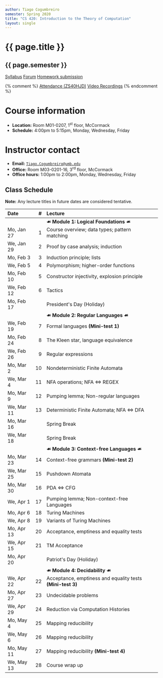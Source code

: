 ```yaml
---
author: Tiago Cogumbreiro
semester: Spring 2020
title: "CS 420: Introduction to the Theory of Computation"
layout: single
---
```


# {{ page.title }}
## {{ page.semester }}

<div class="buttons is-centered">
<a class="button is-large is-link" href="syllabus.pdf">Syllabus</a>
<a class="button is-large is-link" href="https://piazza.com/class/k5ubsxch57r196">Forum</a>
<a class="button is-large is-link" href="https://www.gradescope.com/courses/81793">Homework submission</a>

{% comment %}
<a class="button is-large is-link" href="https://www.estalee.com/">Attendance (ZS40HJD)</a>
<a class="button is-large is-link" href="https://echo360.org/section/c4732671-9a09-4122-ae27-47103529a0cb/public">Video Recordings</a>
{% endcomment %}

</div>

# Course information

* **Location:** Room M01-0207, 1<sup>st</sup> floor, McCormack
* **Schedule:** 4:00pm to 5:15pm, Monday, Wednesday, Friday

# Instructor contact
* **Email:** [`Tiago.Cogumbreiro@umb.edu`](mailto:Tiago.Cogumbreiro@umb.edu)
* **Office:** Room M03-0201-16, 3<sup>rd</sup> floor, McCormack
* **Office hours:** 1:00pm to 2:00pm, Monday, Wednesday, Friday

## Class Schedule

**Note:** Any lecture titles in future dates are considered tentative.


| Date       | #  | Lecture      |            |
|:-----------|---:|:-------------|:-----------|
|            |    | **☙ Module 1: Logical Foundations ☙** |
| Mo, Jan 27 |  1 | Course overview; data types; pattern matching  |
| We, Jan 29 |  2 | Proof by case analysis; induction |
| Mo, Feb  3 |  3 | Induction principle; lists  |
| We, Feb  5 |  4 | Polymorphism; higher-order functions |
| Mo, Feb 10 |  5 | Constructor injectivity, explosion principle |
| We, Feb 12 |  6 | Tactics |
| Mo, Feb 17 |    | President's Day (Holiday) |
|            |    | **☙ Module 2: Regular Languages ☙** |
| We, Feb 19 |  7 | Formal languages **(Mini-test 1)** |
| Mo, Feb 24 |  8 | The Kleen star, language equivalence |
| We, Feb 26 |  9 | Regular expressions |
| Mo, Mar  2 | 10 | Nondeterministic Finite Automata |
| We, Mar  4 | 11 | NFA operations; NFA ⇔ REGEX |
| Mo, Mar  9 | 12 | Pumping lemma; Non-regular languages |
| We, Mar 11 | 13 | Deterministic Finite Automata; NFA ⇔ DFA  |
| Mo, Mar 16 |    | Spring Break |
| We, Mar 18 |    | Spring Break |
|            |    | **☙ Module 3: Context-free Languages ☙** |
| Mo, Mar 23 | 14 | Context-free grammars **(Mini-test 2)** |
| We, Mar 25 | 15 | Pushdown Atomata |
| Mo, Mar 30 | 16 | PDA ⇔ CFG |
| We, Apr  1 | 17 | Pumping lemma; Non-context-free Languages |
| Mo, Apr  6 | 18 | Turing Machines |
| We, Apr  8 | 19 | Variants of Turing Machines |
| Mo, Apr 13 | 20 | Acceptance, emptiness and equality tests |
| We, Apr 15 | 21 | TM Acceptance |
| Mo, Apr 20 |    |  Patriot's Day (Holiday) | |
|            |    | **☙ Module 4: Decidability ☙** |
| We, Apr 22 | 22 | Acceptance, emptiness and equality tests **(Mini-test 3)** |
| Mo, Apr 27 | 23 | Undecidable problems |
| We, Apr 29 | 24 | Reduction via Computation Histories |
| Mo, May  4 | 25 | Mapping reducibility |
| We, May  6 | 26 | Mapping reducibility |
| Mo, May 11 | 27 | Mapping reducibility **(Mini-test 4)** |
| We, May 13 | 28 | Course wrap up  |
